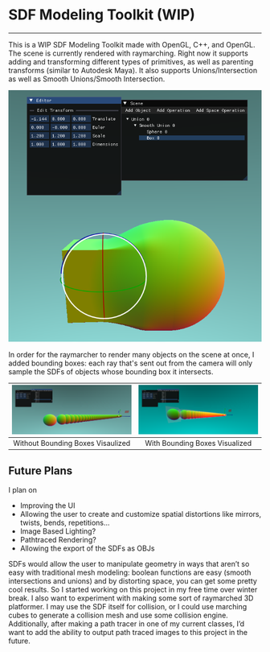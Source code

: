 # SDF Modeling Toolkit (WIP)
---

This is a WIP SDF Modeling Toolkit made with OpenGL, C++, and OpenGL.  The scene is currently rendered with raymarching.
Right now it supports adding and transforming different types of primitives, as well as parenting transforms (similar to Autodesk Maya).  It also supports Unions/Intersection as well as Smooth Unions/Smooth Intersection.

![](ShowcaseMedia/show1.png)

In order for the raymarcher to render many objects on the scene at once, I added bounding boxes: each ray that's sent out from the camera will only sample the SDFs of objects whose bounding box it intersects.

| ![](ShowcaseMedia/show2.png) | ![](ShowcaseMedia/show2BBX.png) | 
|:--:|:--:|
| Without Bounding Boxes Visaulized | With Bounding Boxes Visualized | 

## Future Plans
I plan on
- Improving the UI
- Allowing the user to create and customize spatial distortions like mirrors, twists, bends, repetitions...
- Image Based Lighting?
- Pathtraced Rendering?
- Allowing the export of the SDFs as OBJs

SDFs would allow the user to manipulate geometry in ways that aren’t so easy with traditional mesh modeling: boolean functions are easy (smooth intersections and unions) and by distorting space, you can get some pretty cool results.  So I started working on this project in my free time over winter break.
I also want to experiment with making some sort of raymarched 3D platformer.  I may use the SDF itself for collision, or I could use marching cubes to generate a collision mesh and use some collision engine.  Additionally, after making a path tracer in one of my current classes, I’d want to add the ability to output path traced images to this project in the future.
